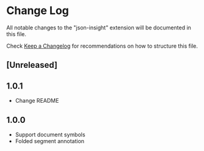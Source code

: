 # Change Log

All notable changes to the "json-insight" extension will be documented in this file.

Check [Keep a Changelog](http://keepachangelog.com/) for recommendations on how to structure this file.

## [Unreleased]


## 1.0.1

- Change README


## 1.0.0

- Support document symbols
- Folded segment annotation